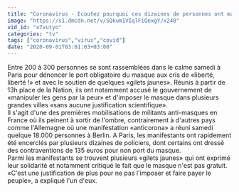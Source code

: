 ```yaml
---
title: "Coronavirus - Ecoutez pourquoi ces dizaines de personnes ont manifest\u00e9 hier \u00e0 Paris contre le masque en affirmant qu'il \u00e9tait inutile"
image: "https://s1.dmcdn.net/v/SQkum1VIqlFiQexgY/x240"
vid_id: "x7vutyo"
categories: "tv"
tags: ["coronavirus","virus","covid"]
date: "2020-09-01T03:01:03+03:00"
---
```

Entre 200 à 300 personnes se sont rassemblées dans le calme samedi à Paris pour dénoncer le port obligatoire du masque aux cris de «liberté, liberté !» et avec le soutien de quelques «gilets jaunes». Réunis à partir de 13h place de la Nation, ils ont notamment accusé le gouvernement de «manipuler les gens par la peur» et d'imposer le masque dans plusieurs grandes villes «sans aucune justification scientifique».  <br>Il s'agit d'une des premières mobilisations de militants anti-masques en France où ils peinent à sortir de l'ombre, contrairement à d'autres pays comme l'Allemagne où une manifestation «anticorona» a réuni samedi quelque 18.000 personnes à Berlin. A Paris, les manifestants ont rapidement été encerclés par plusieurs dizaines de policiers, dont certains ont dressé des contraventions de 135 euros pour non port du masque.  <br>Parmi les manifestants se trouvent plusieurs «gilets jaunes» qui ont exprimé leur solidarité et notamment critiqué le fait que le masque n'est pas gratuit. «C'est une justification de plus pour ne pas l'imposer et faire payer le peuple», a expliqué l'un d'eux.

